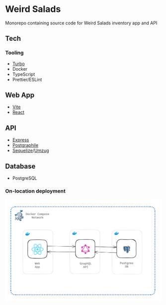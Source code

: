 # Weird Salads
Monorepo containing source code for Weird Salads inventory app and API

## Tech
### Tooling
* [Turbo](https://turbo.build/)
* Docker
* TypeScript
* Prettier/ESLint

## Web App
* [Vite](https://vitejs.dev/)
* [React](https://react.dev/)

## API
* [Express](https://expressjs.com/)
* [Postgraphile](https://www.graphile.org/postgraphile/)
* [Sequelize](https://sequelize.org/)/[Umzug](https://github.com/sequelize/umzug)

## Database
* PostgreSQL

### On-location deployment
![Deployment](./doc/deployment.png)